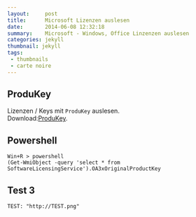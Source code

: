 ```yaml
---
layout:     post
title:      Microsoft Lizenzen auslesen
date:       2014-06-08 12:32:18
summary:    Microsoft - Windows, Office Linzenzen auslesen
categories: jekyll
thumbnail: jekyll
tags:
 - thumbnails
 - carte noire
---
```



## ProduKey


Lizenzen / Keys mit `ProduKey` auslesen.
<br>Download:[ProduKey][1].


## Powershell


```
Win+R > powershell
(Get-WmiObject -query 'select * from SoftwareLicensingService').OA3xOriginalProductKey

```

## Test 3

```
TEST: "http://TEST.png"
```


[1]: http://www.nirsoft.net/utils/produkey.zip